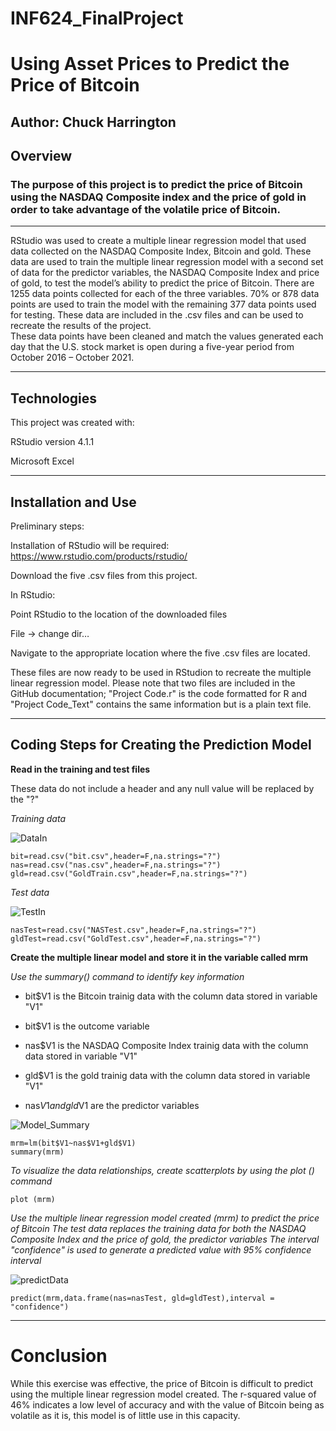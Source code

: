 # INF624_FinalProject #
# Using Asset Prices to Predict the Price of Bitcoin #

Author: Chuck Harrington
-------------------------------------------------------
## Overview ##

### The purpose of this project is to predict the price of Bitcoin using the NASDAQ Composite index and the price of gold in order to take advantage of the volatile price of Bitcoin. ###
-------------------------------------------------------

RStudio was used to create a multiple linear regression model that used data collected on the NASDAQ Composite Index, Bitcoin and gold.  These data are used to train the multiple linear regression model with a second set of data for the predictor variables, the NASDAQ Composite Index and price of gold, to test the model’s ability to predict the price of Bitcoin.  There are 1255 data points collected for each of the three variables.  70% or 878 data points are used to train the model with the remaining 377 data points used for testing.  These data are included in the .csv files and can be used to recreate the results of the project.   
These data points have been cleaned and match the values generated each day that the U.S. stock market is open during a five-year period from October 2016 – October 2021. 

-------------------------------------------------------
## Technologies ##

This project was created with: 

RStudio version 4.1.1

Microsoft Excel

-------------------------------------------------------
## Installation and Use ##

Preliminary steps:

Installation of RStudio will be required:  https://www.rstudio.com/products/rstudio/ 

Download the five .csv files from this project.

In RStudio:

Point RStudio to the location of the downloaded files 

 File -> change dir…

 Navigate to the appropriate location where the five .csv files are located.

These files are now ready to be used in RStudion to recreate the multiple linear regression model.  Please note that two files are included in the GitHub documentation; "Project Code.r" is the code formatted for R and "Project Code_Text" contains the same information but is a plain text file.

-------------------------------------------------------
## Coding Steps for Creating the Prediction Model ##

**Read in the training and test files**

These data do not include a header and any null value will be replaced by the "?"

*Training data*

![DataIn](https://user-images.githubusercontent.com/95941708/145654209-d63be5d7-dda5-44e6-95a0-69b16ef2fe1d.PNG)

```
bit=read.csv("bit.csv",header=F,na.strings="?")
nas=read.csv("nas.csv",header=F,na.strings="?")
gld=read.csv("GoldTrain.csv",header=F,na.strings="?")
```
*Test data*

![TestIn](https://user-images.githubusercontent.com/95941708/145655567-61a3c6d7-59df-49d7-b76b-0de9ac2ee1a2.PNG)

```
nasTest=read.csv("NASTest.csv",header=F,na.strings="?")
gldTest=read.csv("GoldTest.csv",header=F,na.strings="?")
```
**Create the multiple linear model and store it in the variable called mrm**

*Use the summary() command to identify key information*

- bit$V1 is the Bitcoin trainig data with the column data stored in variable "V1"

- bit$V1 is the outcome variable

- nas$V1 is the NASDAQ Composite Index trainig data with the column data stored in variable "V1"

- gld$V1 is the gold trainig data with the column data stored in variable "V1"

- nas$V1 and gld$V1 are the predictor variables

![Model_Summary](https://user-images.githubusercontent.com/95941708/145654306-1bb8bcdb-32ac-460c-8566-d79d43c469ab.PNG)
```
mrm=lm(bit$V1~nas$V1+gld$V1)
summary(mrm)
```

*To visualize the data relationships, create scatterplots by using the plot () command*
```
plot (mrm)
```
*Use the multiple linear regression model created (mrm) to predict the price of Bitcoin
The test data replaces the training data for both the NASDAQ Composite Index and the price of gold, the predictor variables
The interval "confidence" is used to generate a predicted value with 95% confidence interval*

![predictData](https://user-images.githubusercontent.com/95941708/145654389-82e9590e-9038-4b69-a57e-81900ae23645.PNG)
```
predict(mrm,data.frame(nas=nasTest, gld=gldTest),interval = "confidence")
```
-------------------------------------------------------
# Conclusion #

While this exercise was effective, the price of Bitcoin is difficult to predict using the multiple linear regression model created.  The r-squared value of 46% indicates a low level of accuracy and with the value of Bitcoin being as volatile as it is, this model is of little use in this capacity.  
